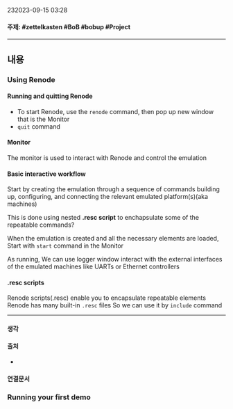 232023-09-15 03:28
#### 주제: #zettelkasten #BoB #bobup #Project
---
## 내용
### Using Renode
#### Running and quitting Renode
* To start Renode, use the `renode` command, then pop up new window that is the Monitor
* `quit` command
#### Monitor
The monitor is used to interact with Renode and control the emulation

####  Basic interactive workflow
Start by creating the emulation through a sequence of commands building up, configuring, and connecting the relevant emulated platform(s)(aka machines)

This is done using nested **.resc script** to enchapsulate some of the repeatable commands?

When the emulation is created and all the necessary elements are loaded, Start with `start` command in the Monitor

As running,
We can use logger window
interact with the external interfaces of the emulated machines like UARTs or Ethernet controllers

#### .resc scripts
Renode scripts(.resc) enable you to encapsulate repeatable elements
Renode has many built-in `.resc` files
So we can use it by `include` command




---
#### 생각
> 

#### 출처
* 

#### 연결문서

### Running your first demo
#### 